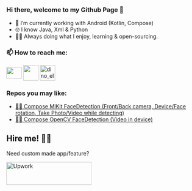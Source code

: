 ### Hi there, welcome to my Github Page 👋

- 🔭 I’m currently working with Android (Kotlin, Compose)
- 🤓 I know Java, Xml & Python
- 👨‍💻 Always doing what I enjoy, learning & open-sourcing.
  
<h3 align="left">📫 How to reach me:</h3>
<p align="left">
<a href="mailto:darkwhite220@gmail.com" target="blank"><img align="center" src="https://upload.wikimedia.org/wikipedia/commons/thumb/7/7e/Gmail_icon_%282020%29.svg/512px-Gmail_icon_%282020%29.svg.png?20221017173631" height="30" width="40" /></a>
<a href="https://twitter.com/darkwhite220" target="blank"><img align="center" src="https://upload.wikimedia.org/wikipedia/commons/thumb/c/cc/X_icon.svg/150px-X_icon.svg.png?20230813175046" height="40" width="40" /></a>
<a href="https://www.linkedin.com/in/darkwhite220" target="blank"><img align="center" src="https://upload.wikimedia.org/wikipedia/commons/thumb/8/81/LinkedIn_icon.svg/72px-LinkedIn_icon.svg.png?20210220164014" alt="dino_elhadj" height="40" width="40" /></a>
</p>

### Repos you may like:
- [🎥🤖 Compose MlKit FaceDetection (Front/Back camera, Device/Face rotation, Take Photo/Video while detecting)](https://github.com/darkwhite220/ComposeFaceDetection)
- [📁🤖 Compose OpenCV FaceDetection (Video in device)](https://github.com/darkwhite220/OpenCvFaceDetection_Kotlin)

## Hire me! 👨‍💻

Need custom made app/feature?

<p>
<a href="https://www.upwork.com/workwith/abderrahima" target="_blank"><img src="https://upload.wikimedia.org/wikipedia/commons/f/f4/Upwork_Logo.svg" alt="Upwork" style="height: 60px !important;width: 223px !important;" ></a>
</p>
